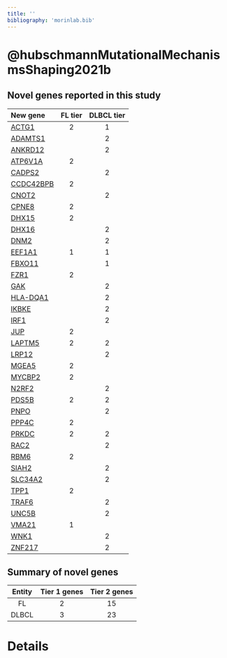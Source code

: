 ```yaml
---
title: ''
bibliography: 'morinlab.bib'
---
```


# @hubschmannMutationalMechanismsShaping2021b
## Novel genes reported in this study

|New gene|FL tier|DLBCL tier|
|:-|:-:|:-:|
|[ACTG1](ACTG1)|2 |1 |
|[ADAMTS1](ADAMTS1)| |2 |
|[ANKRD12](ANKRD12)| |2 |
|[ATP6V1A](ATP6V1A)|2 | |
|[CADPS2](CADPS2)| |2 |
|[CCDC42BPB](CCDC42BPB)|2 | |
|[CNOT2](CNOT2)| |2 |
|[CPNE8](CPNE8)|2 | |
|[DHX15](DHX15)|2 | |
|[DHX16](DHX16)| |2 |
|[DNM2](DNM2)| |2 |
|[EEF1A1](EEF1A1)|1 |1 |
|[FBXO11](FBXO11)| |1 |
|[FZR1](FZR1)|2 | |
|[GAK](GAK)| |2 |
|[HLA-DQA1](HLA-DQA1)| |2 |
|[IKBKE](IKBKE)| |2 |
|[IRF1](IRF1)| |2 |
|[JUP](JUP)|2 | |
|[LAPTM5](LAPTM5)|2 |2 |
|[LRP12](LRP12)| |2 |
|[MGEA5](MGEA5)|2 | |
|[MYCBP2](MYCBP2)|2 | |
|[N2RF2](N2RF2)| |2 |
|[PDS5B](PDS5B)|2 |2 |
|[PNPO](PNPO)| |2 |
|[PPP4C](PPP4C)|2 | |
|[PRKDC](PRKDC)|2 |2 |
|[RAC2](RAC2)| |2 |
|[RBM6](RBM6)|2 | |
|[SIAH2](SIAH2)| |2 |
|[SLC34A2](SLC34A2)| |2 |
|[TPP1](TPP1)|2 | |
|[TRAF6](TRAF6)| |2 |
|[UNC5B](UNC5B)| |2 |
|[VMA21](VMA21)|1 | |
|[WNK1](WNK1)| |2 |
|[ZNF217](ZNF217)| |2 |

## Summary of novel genes

|Entity| Tier 1 genes| Tier 2 genes|
|:-:|:-:|:-:|
|FL|2|15|
|DLBCL|3|23|

# Details


